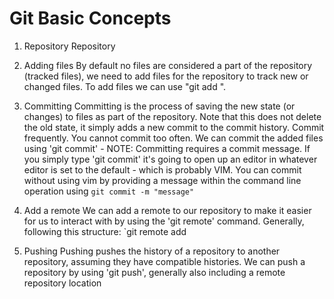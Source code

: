 # Git Basic Concepts

1. Repository
Repository 

2. Adding files
By default no files are considered a part of the repository (tracked files),
we need to add files for the repository to track new or changed files.
To add files we can use "git add <file name or directory>".

3. Committing
Committing is the process of saving the new state (or changes) to
files as part of the repository. Note that this does not delete
the old state, it simply adds a new commit to the commit history.
Commit frequently. You cannot commit too often. We can commit the
added files using 'git commit' - NOTE: Committing requires a commit message. If you simply type 'git commit' it's going to open up an
editor in whatever editor is set to the default - which is probably
VIM. You can commit without using vim by providing a message within
the command line operation using `git commit -m "message"`

4. Add a remote
We can add a remote to our repository to make it easier for us to interact with
by using the 'git remote' command. Generally, following this structure:
`git remote add 

5. Pushing
Pushing pushes the history of a repository to another repository, assuming
they have compatible histories. We can push a repository by using 'git push', generally also including a remote repository location